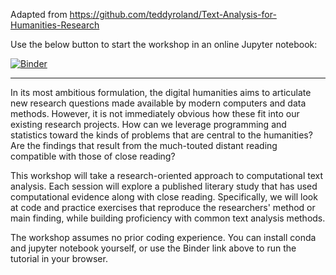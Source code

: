 Adapted from https://github.com/teddyroland/Text-Analysis-for-Humanities-Research

Use the below button to start the workshop in an online Jupyter notebook:

[![Binder](https://mybinder.org/badge_logo.svg)](https://mybinder.org/v2/gh/alexbrandsen/Text-Analysis-for-Humanities-research/master)

------------


In its most ambitious formulation, the digital humanities aims to articulate new research questions made available by modern computers and data methods. However, it is not immediately obvious how these fit into our existing research projects. How can we leverage programming and statistics toward the kinds of problems that are central to the humanities? Are the findings that result from the much-touted distant reading compatible with those of close reading?

This workshop will take a research-oriented approach to computational text analysis. Each session will explore a published literary study that has used computational evidence along with close reading. Specifically, we will look at code and practice exercises that reproduce the researchers' method or main finding, while building proficiency with common text analysis methods.

The workshop assumes no prior coding experience. You can install conda and jupyter notebook yourself, or use the Binder link above to run the tutorial in your browser.

